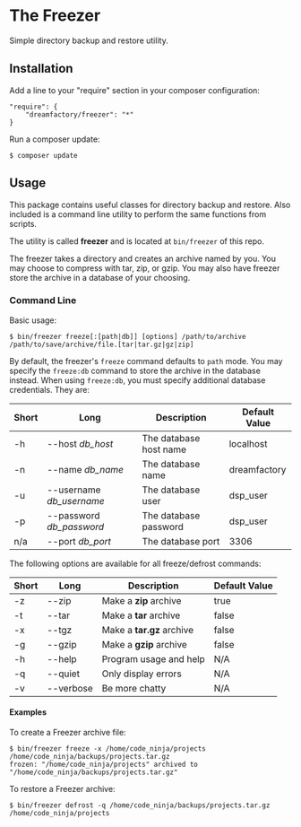 # The Freezer

Simple directory backup and restore utility.

## Installation

Add a line to your "require" section in your composer configuration:

```
"require": {
    "dreamfactory/freezer": "*"
}
```

Run a composer update:

```shell
$ composer update
```

## Usage
This package contains useful classes for directory backup and restore. Also included is a command line utility to perform the same functions from scripts.

The utility is called **freezer** and is located at `bin/freezer` of this repo.

The freezer takes a directory and creates an archive named by you. You may choose to compress with tar, zip, or gzip. You may also have freezer store the archive in a database of your choosing.

### Command Line

Basic usage:

```
$ bin/freezer freeze[:[path|db]] [options] /path/to/archive /path/to/save/archive/file.[tar|tar.gz|gz|zip]
```

By default, the freezer's `freeze` command defaults to `path` mode. You may specify the `freeze:db` command to store the archive in the database instead. When using `freeze:db`, you must specify additional database credentials. They are:

| Short | Long | Description | Default Value |
|-------|------|-------------|---------------|
| -h | --host *db_host* | The database host name | localhost |
| -n | --name *db_name* | The database name | dreamfactory |
| -u | --username *db_username* | The database user | dsp_user |
| -p | --password *db_password* | The database password | dsp_user |
| n/a | --port *db_port* | The database port | 3306 |

The following options are available for all freeze/defrost commands:

| Short | Long | Description | Default Value |
|-------|------|-------------|---------------|
| -z | --zip | Make a **zip** archive | true |
| -t | --tar | Make a **tar** archive | false |
| -x | --tgz | Make a **tar.gz** archive | false |
| -g | --gzip | Make a **gzip** archive | false |
| -h | --help | Program usage and help | N/A |
| -q | --quiet | Only display errors | N/A |
| -v | --verbose | Be more chatty | N/A |

#### Examples

To create a Freezer archive file:

```
$ bin/freezer freeze -x /home/code_ninja/projects /home/code_ninja/backups/projects.tar.gz
frozen: "/home/code_ninja/projects" archived to "/home/code_ninja/backups/projects.tar.gz"
```

To restore a Freezer archive:

```
$ bin/freezer defrost -q /home/code_ninja/backups/projects.tar.gz /home/code_ninja/projects
```
